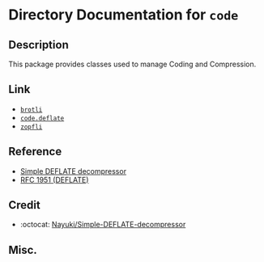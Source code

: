 # Directory Documentation for `code`

## Description
This package provides classes used to manage Coding and Compression.

## Link
- [`brotli`](../brotli/)
- [`code.deflate`](./deflate/)
- [`zopfli`](../zopfli/)

## Reference
- [Simple DEFLATE decompressor](https://www.nayuki.io/page/simple-deflate-decompressor)
- [RFC 1951 (DEFLATE)](https://datatracker.ietf.org/doc/html/rfc1951)

## Credit
- :octocat: [Nayuki/Simple-DEFLATE-decompressor](https://github.com/nayuki/Simple-DEFLATE-decompressor)

## Misc.

